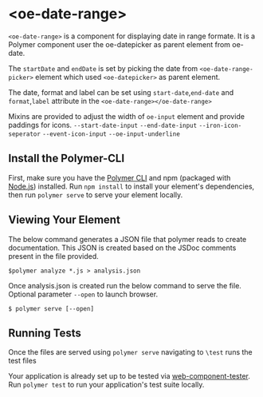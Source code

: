 # \<oe-date-range\>

`<oe-date-range>` is a component for displaying date in range formate. It is a Polymer component user the oe-datepicker as parent element from oe-date.
 
The `startDate` and `endDate` is set by picking the date from `<oe-date-range-picker>` element which used `<oe-datepicker>` as parent element.

The date, format and label can be set using `start-date`,`end-date` and `format`,`label` attribute in the `<oe-date-range></oe-date-range>`

Mixins are provided to adjust the width of `oe-input` element and provide paddings for icons.
`--start-date-input`
`--end-date-input`
`--iron-icon-seperator`
`--event-icon-input`
`--oe-input-underline`

## Install the Polymer-CLI

First, make sure you have the [Polymer CLI](https://www.npmjs.com/package/polymer-cli) and npm (packaged with [Node.js](https://nodejs.org)) installed. Run `npm install` to install your element's dependencies, then run `polymer serve` to serve your element locally.

## Viewing Your Element

The below command generates a JSON file that polymer reads to create documentation. This JSON is created based on the JSDoc comments present in the file provided.

```
$polymer analyze *.js > analysis.json
```

Once analysis.json is created run the below command to serve the file. Optional parameter `--open` to launch browser.
```
$ polymer serve [--open]
```

## Running Tests
Once the files are served using `polymer serve` navigating to `\test` runs the test files

Your application is already set up to be tested via [web-component-tester](https://github.com/Polymer/web-component-tester). Run `polymer test` to run your application's test suite locally.
